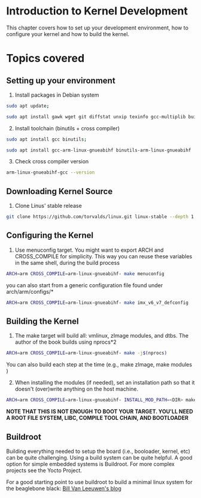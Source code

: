 # Introduction to Kernel Development

This chapter covers how to set up your development environment, how to configure your kernel and how to build the kernel.

# Topics covered

## Setting up your environment

1. Install packages in Debian system
   
```bash
sudo apt update;
```
    
```bash
sudo apt install gawk wget git diffstat unxip texinfo gcc-multiplib build-essential chrpath socat libsdl1.2-dev xterm ncurses-dev lzop libelf-dev make flex bison minicom
```

2. Install toolchain (binutils + cross compiler)

```bash
sudo apt install gcc binutils;
```
    
```bash
sudo apt install gcc-arm-linux-gnueabihf binutils-arm-linux-gnueabihf
```

3. Check cross compiler version

```bash
arm-linux-gnueabihf-gcc --version
```

## Downloading Kernel Source

1. Clone Linus' stable release

```bash
git clone https://github.com/torvalds/linux.git linux-stable --depth 1
```

## Configuring the Kernel

1. Use menuconfig target. You might want to export ARCH and CROSS_COMPILE for simplicity. This way you can reuse these variables in the same shell, during the build process

```bash
ARCH=arm CROSS_COMPILE=arm-linux-gnueabihf- make menuconfig
```

you can also start from a generic configuration file found under arch/arm/configs/*

```bash
ARCH=arm CROSS_COMPILE=arm-linux-gnueabihf- make imx_v6_v7_defconfig
```

## Building the Kernel

1. The make target will build all: vmlinux, zImage modules, and dtbs. The author of the book builds using nprocs*2

```bash
ARCH=arm CROSS_COMPILE=arm-linux-gnueabihf- make -j$(nprocs)
```
You can also build each step at the time (e.g., make zImage, make modules )

2. When installing the modules (if needed), set an installation path so that it doesn't (over)write anything on the host machine.

```bash
ARCH=arm CROSS_COMPILE=arm-linux-gnueabihf- INSTALL_MOD_PATH=<DIR> make modules_install
```

__NOTE THAT THIS IS NOT ENOUGH TO BOOT YOUR TARGET. YOU'LL NEED A ROOT FILE SYSTEM, LIBC, COMPILE TOOL CHAIN, AND BOOTLOADER__


## Buildroot

Building everything needed to setup the board (i.e., booloader, kernel, etc) can be quite challenging. Using a build system can be quite helpful. A good option for simple embedded systems is Buildroot. For more complex projects see the Yocto Project.

For a good starting point to use buildroot to build a minimal linux system for the beaglebone black: [Bill Van Leeuwen's blog](https://blog.billvanleeuwen.ca/creating-a-minimal-linux-system-for-the-beaglebone-black-with-buildroot) 


